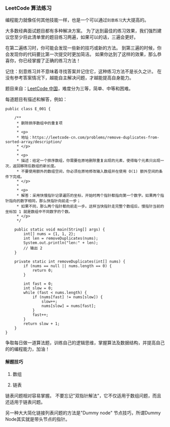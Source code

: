 ### LeetCode 算法练习

编程能力就像任何其他技能一样，也是一个可以通过`刻意练习`大大提高的。

大多数经典面试题目都有多种解决方案。 为了达到最佳的练习效果，我们强烈建议您至少将此清单里的题目练习两遍，如果可以的话，三遍会更好。

在第二遍练习时，你可能会发现一些新的技巧或新的方法。 到第三遍的时候，你会发现你的代码要比第一次提交时更加简洁。 如果你达到了这样的效果，那么恭喜你，你已经掌握了正确的练习方法！

记住：刻意练习并不意味着寻找答案并记住它，这种练习方法不是长久之计。 在没有参考答案情况下，越能自主解决问题，才越能提高自身能力。

题目来自：[LeetCode 中国](https://leetcode-cn.com/)，难度分为三等，简单、中等和困难。

每道题目有描述和解答，例如：

```
public class E_001 {

    /**
     * 删除排序数组中的重复项
     *
     * <p>
     * 地址：https://leetcode-cn.com/problems/remove-duplicates-from-sorted-array/description/
     * </p>
     *
     * <p>
     * 描述：给定一个排序数组，你需要在原地删除重复出现的元素，使得每个元素只出现一次，返回移除后数组的新长度。
     * 不要使用额外的数组空间，你必须在原地修改输入数组并在使用 O(1) 额外空间的条件下完成。
     * </p>
     *
     * <p>
     * 解答：采用快慢指针记录遍历的坐标，开始时两个指针都指向第一个数字。如果两个指针指向的数字相同，那么快指针向前走一步；
     * 如果不同，那么两个指针都向前走一步。这样当快指针走完整个数组后，慢指针当前的坐标加 1 就是数组中不同数字的个数。
     * </p>
     */

    public static void main(String[] args) {
        int[] nums = {1, 1, 2};
        int len = removeDuplicates(nums);
        System.out.println("len:" + len);
        // 输出 2
    }

    private static int removeDuplicates(int[] nums) {
        if (nums == null || nums.length == 0) {
            return 0;
        }

        int fast = 0;
        int slow = 0;
        while (fast < nums.length) {
            if (nums[fast] != nums[slow]) {
                slow++;
                nums[slow] = nums[fast];
            }
            fast++;
        }
        return slow + 1;
    }
}
```

争取每日做一道算法题，训练自己的逻辑思维，掌握算法及数据结构，并提高自己的的编程能力，加油！

#### 解题技巧

1. 数组


2. 链表

链表问题相对容易掌握。 不要忘记"双指针解法"，它不仅适用于数组问题，而且还适用于链表问题。

另一种大大简化链接列表问题的方法是"Dummy node" 节点技巧，所谓Dummy Node其实就是带头节点的指针。
